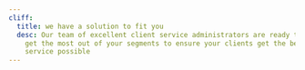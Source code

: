 ```yaml
---
cliff:
  title: we have a solution to fit you
  desc: Our team of excellent client service administrators are ready to help you
    get the most out of your segments to ensure your clients get the best
    service possible
---
```

